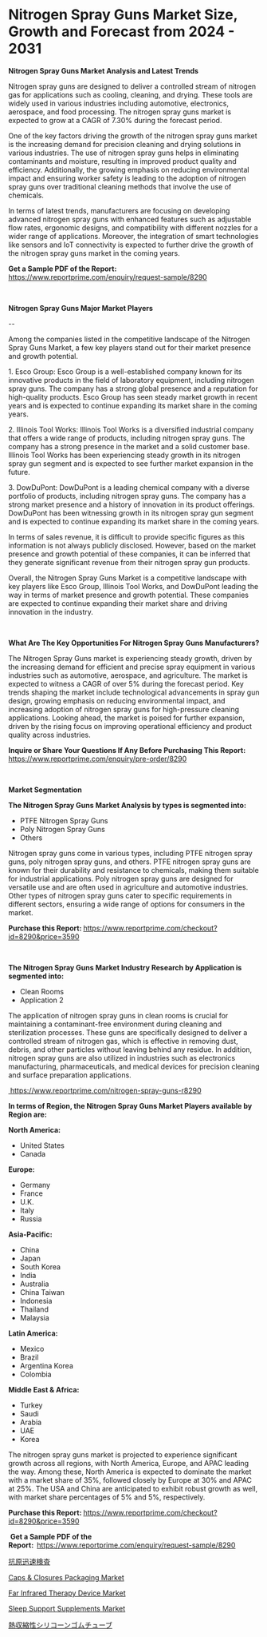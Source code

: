 <p><h1>Nitrogen Spray Guns Market Size, Growth and Forecast from 2024 - 2031</h1></p><p><strong>Nitrogen Spray Guns Market Analysis and Latest Trends</strong></p>
<p><p>Nitrogen spray guns are designed to deliver a controlled stream of nitrogen gas for applications such as cooling, cleaning, and drying. These tools are widely used in various industries including automotive, electronics, aerospace, and food processing. The nitrogen spray guns market is expected to grow at a CAGR of 7.30% during the forecast period.</p><p>One of the key factors driving the growth of the nitrogen spray guns market is the increasing demand for precision cleaning and drying solutions in various industries. The use of nitrogen spray guns helps in eliminating contaminants and moisture, resulting in improved product quality and efficiency. Additionally, the growing emphasis on reducing environmental impact and ensuring worker safety is leading to the adoption of nitrogen spray guns over traditional cleaning methods that involve the use of chemicals.</p><p>In terms of latest trends, manufacturers are focusing on developing advanced nitrogen spray guns with enhanced features such as adjustable flow rates, ergonomic designs, and compatibility with different nozzles for a wider range of applications. Moreover, the integration of smart technologies like sensors and IoT connectivity is expected to further drive the growth of the nitrogen spray guns market in the coming years.</p></p>
<p><strong>Get a Sample PDF of the Report:&nbsp;</strong> <a href="https://www.reportprime.com/enquiry/request-sample/8290">https://www.reportprime.com/enquiry/request-sample/8290</a></p>
<p>&nbsp;</p>
<p><strong>Nitrogen Spray Guns Major Market Players</strong></p>
<p><p>--</p><p>Among the companies listed in the competitive landscape of the Nitrogen Spray Guns Market, a few key players stand out for their market presence and growth potential.</p><p>1. Esco Group: Esco Group is a well-established company known for its innovative products in the field of laboratory equipment, including nitrogen spray guns. The company has a strong global presence and a reputation for high-quality products. Esco Group has seen steady market growth in recent years and is expected to continue expanding its market share in the coming years.</p><p>2. Illinois Tool Works: Illinois Tool Works is a diversified industrial company that offers a wide range of products, including nitrogen spray guns. The company has a strong presence in the market and a solid customer base. Illinois Tool Works has been experiencing steady growth in its nitrogen spray gun segment and is expected to see further market expansion in the future.</p><p>3. DowDuPont: DowDuPont is a leading chemical company with a diverse portfolio of products, including nitrogen spray guns. The company has a strong market presence and a history of innovation in its product offerings. DowDuPont has been witnessing growth in its nitrogen spray gun segment and is expected to continue expanding its market share in the coming years.</p><p>In terms of sales revenue, it is difficult to provide specific figures as this information is not always publicly disclosed. However, based on the market presence and growth potential of these companies, it can be inferred that they generate significant revenue from their nitrogen spray gun products.</p><p>Overall, the Nitrogen Spray Guns Market is a competitive landscape with key players like Esco Group, Illinois Tool Works, and DowDuPont leading the way in terms of market presence and growth potential. These companies are expected to continue expanding their market share and driving innovation in the industry.</p></p>
<p>&nbsp;</p>
<p><strong>What Are The Key Opportunities For Nitrogen Spray Guns Manufacturers?</strong></p>
<p><p>The Nitrogen Spray Guns market is experiencing steady growth, driven by the increasing demand for efficient and precise spray equipment in various industries such as automotive, aerospace, and agriculture. The market is expected to witness a CAGR of over 5% during the forecast period. Key trends shaping the market include technological advancements in spray gun design, growing emphasis on reducing environmental impact, and increasing adoption of nitrogen spray guns for high-pressure cleaning applications. Looking ahead, the market is poised for further expansion, driven by the rising focus on improving operational efficiency and product quality across industries.</p></p>
<p><strong>Inquire or Share Your Questions If Any Before Purchasing This Report:</strong> <a href="https://www.reportprime.com/enquiry/pre-order/8290">https://www.reportprime.com/enquiry/pre-order/8290</a></p>
<p>&nbsp;</p>
<p><strong>Market Segmentation</strong></p>
<p><strong>The Nitrogen Spray Guns Market Analysis by types is segmented into:</strong></p>
<p><ul><li>PTFE Nitrogen Spray Guns</li><li>Poly Nitrogen Spray Guns</li><li>Others</li></ul></p>
<p><p>Nitrogen spray guns come in various types, including PTFE nitrogen spray guns, poly nitrogen spray guns, and others. PTFE nitrogen spray guns are known for their durability and resistance to chemicals, making them suitable for industrial applications. Poly nitrogen spray guns are designed for versatile use and are often used in agriculture and automotive industries. Other types of nitrogen spray guns cater to specific requirements in different sectors, ensuring a wide range of options for consumers in the market.</p></p>
<p><strong>Purchase this Report:&nbsp;</strong><a href="https://www.reportprime.com/checkout?id=8290&price=3590">https://www.reportprime.com/checkout?id=8290&price=3590</a></p>
<p>&nbsp;</p>
<p><strong>The Nitrogen Spray Guns Market Industry Research by Application is segmented into:</strong></p>
<p><ul><li>Clean Rooms</li><li>Application 2</li></ul></p>
<p><p>The application of nitrogen spray guns in clean rooms is crucial for maintaining a contaminant-free environment during cleaning and sterilization processes. These guns are specifically designed to deliver a controlled stream of nitrogen gas, which is effective in removing dust, debris, and other particles without leaving behind any residue. In addition, nitrogen spray guns are also utilized in industries such as electronics manufacturing, pharmaceuticals, and medical devices for precision cleaning and surface preparation applications.</p></p>
<p><a href="https://www.reportprime.com/nitrogen-spray-guns-r8290">&nbsp;https://www.reportprime.com/nitrogen-spray-guns-r8290</a></p>
<p><strong>In terms of Region, the Nitrogen Spray Guns Market Players available by Region are:</strong></p>
<p>
    <p> <strong> North America: </strong>
        <ul>
            <li>United States</li>
            <li>Canada</li>
        </ul>
        </p> 
    <p> <strong> Europe: </strong>
        <ul>
            <li>Germany</li>
            <li>France</li>
            <li>U.K.</li>
            <li>Italy</li>
            <li>Russia</li>
        </ul>
        </p> 
    <p> <strong> Asia-Pacific: </strong>
        <ul>
            <li>China</li>
            <li>Japan</li>
            <li>South Korea</li>
            <li>India</li>
            <li>Australia</li>
            <li>China Taiwan</li>
            <li>Indonesia</li>
            <li>Thailand</li>
            <li>Malaysia</li>
        </ul>
        </p> 
    <p> <strong> Latin America: </strong>
        <ul>
            <li>Mexico</li>
            <li>Brazil</li>
            <li>Argentina Korea</li>
            <li>Colombia</li>
        </ul>
        </p> 
    <p> <strong> Middle East & Africa: </strong>
        <ul>
            <li>Turkey</li>
            <li>Saudi</li>
            <li>Arabia</li>
            <li>UAE</li>
            <li>Korea</li>
        </ul>
    </p>
    </p>
<p><p>The nitrogen spray guns market is projected to experience significant growth across all regions, with North America, Europe, and APAC leading the way. Among these, North America is expected to dominate the market with a market share of 35%, followed closely by Europe at 30% and APAC at 25%. The USA and China are anticipated to exhibit robust growth as well, with market share percentages of 5% and 5%, respectively.</p></p>
<p><strong>Purchase this Report: </strong><a href="https://www.reportprime.com/checkout?id=8290&price=3590">https://www.reportprime.com/checkout?id=8290&price=3590</a></p>
<p>&nbsp;<strong>Get a Sample PDF of the Report:&nbsp;&nbsp;</strong><a href="https://www.reportprime.com/enquiry/request-sample/8290">https://www.reportprime.com/enquiry/request-sample/8290</a></p>
<p><strong></strong></p>
<p><p><a href="https://github.com/ReyesKohler20231/Market-Research-Report-List-1/blob/main/718737677192.md">抗原迅速検査</a></p><p><a href="https://www.linkedin.com/pulse/caps-amp-closures-packaging-market-size-growth-outlook-from-rjy9f">Caps & Closures Packaging Market</a></p><p><a href="https://github.com/sonuprakash1/Market-Research-Report-List-2/blob/main/far-infrared-therapy-device-market.md">Far Infrared Therapy Device Market</a></p><p><a href="https://issuu.com/reportprime-2/docs/sleep-support-supplements-market-size-2030.pptx">Sleep Support Supplements Market</a></p><p><a href="https://github.com/adcxff01450218/Market-Research-Report-List-2/blob/main/919359977191.md">熱収縮性シリコーンゴムチューブ</a></p></p>
